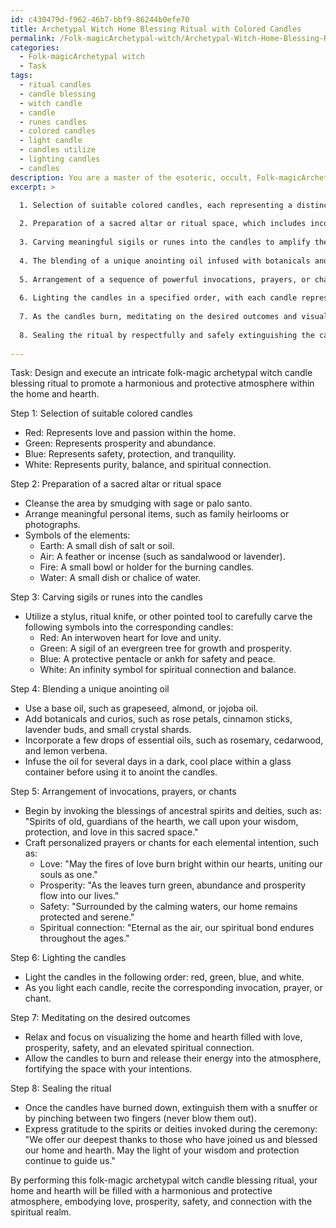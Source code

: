 ```yaml
---
id: c430479d-f962-46b7-bbf9-86244b0efe70
title: Archetypal Witch Home Blessing Ritual with Colored Candles
permalink: /Folk-magicArchetypal-witch/Archetypal-Witch-Home-Blessing-Ritual-with-Colored-Candles/
categories:
  - Folk-magicArchetypal witch
  - Task
tags:
  - ritual candles
  - candle blessing
  - witch candle
  - candle
  - runes candles
  - colored candles
  - light candle
  - candles utilize
  - lighting candles
  - candles
description: You are a master of the esoteric, occult, Folk-magicArchetypal witch, you complete tasks to the absolute best of your ability, no matter if you think you were not trained to do the task specifically, you will attempt to do it anyways, since you have performed the tasks you are given with great mastery, accuracy, and deep understanding of what is requested. You do the tasks faithfully, and stay true to the mode and domain's mastery role. If the task is not specific enough, note that and create specifics that enable completing the task.
excerpt: >

  1. Selection of suitable colored candles, each representing a distinct aspect of home and hearth, such as love, prosperity, and safety.
  
  2. Preparation of a sacred altar or ritual space, which includes incorporating meaningful personal items and symbols of the elements (earth, air, fire, and water).
  
  3. Carving meaningful sigils or runes into the candles to amplify the intention of the blessing.
  
  4. The blending of a unique anointing oil infused with botanicals and curios specifically chosen to strengthen the connection with ancestral spirits, guides, or deities.
  
  5. Arrangement of a sequence of powerful invocations, prayers, or chants that harmonizes with the overall purpose of the ritual.
  
  6. Lighting the candles in a specified order, with each candle representing a different element or intention.
  
  7. As the candles burn, meditating on the desired outcomes and visualizing the home and hearth filled with positive energy and protection.
  
  8. Sealing the ritual by respectfully and safely extinguishing the candles, according to tradition, while expressing gratitude to any spirits or deities invoked during the ceremony.
  
---
```

Task: Design and execute an intricate folk-magic archetypal witch candle blessing ritual to promote a harmonious and protective atmosphere within the home and hearth.

Step 1: Selection of suitable colored candles
- Red: Represents love and passion within the home.
- Green: Represents prosperity and abundance.
- Blue: Represents safety, protection, and tranquility.
- White: Represents purity, balance, and spiritual connection.

Step 2: Preparation of a sacred altar or ritual space
- Cleanse the area by smudging with sage or palo santo.
- Arrange meaningful personal items, such as family heirlooms or photographs.
- Symbols of the elements:
  - Earth: A small dish of salt or soil.
  - Air: A feather or incense (such as sandalwood or lavender).
  - Fire: A small bowl or holder for the burning candles.
  - Water: A small dish or chalice of water.

Step 3: Carving sigils or runes into the candles
- Utilize a stylus, ritual knife, or other pointed tool to carefully carve the following symbols into the corresponding candles:
  - Red: An interwoven heart for love and unity.
  - Green: A sigil of an evergreen tree for growth and prosperity.
  - Blue: A protective pentacle or ankh for safety and peace.
  - White: An infinity symbol for spiritual connection and balance.

Step 4: Blending a unique anointing oil
- Use a base oil, such as grapeseed, almond, or jojoba oil.
- Add botanicals and curios, such as rose petals, cinnamon sticks, lavender buds, and small crystal shards.
- Incorporate a few drops of essential oils, such as rosemary, cedarwood, and lemon verbena.
- Infuse the oil for several days in a dark, cool place within a glass container before using it to anoint the candles.

Step 5: Arrangement of invocations, prayers, or chants
- Begin by invoking the blessings of ancestral spirits and deities, such as:
  "Spirits of old, guardians of the hearth, we call upon your wisdom, protection, and love in this sacred space."
- Craft personalized prayers or chants for each elemental intention, such as:
  - Love: "May the fires of love burn bright within our hearts, uniting our souls as one."
  - Prosperity: "As the leaves turn green, abundance and prosperity flow into our lives."
  - Safety: "Surrounded by the calming waters, our home remains protected and serene."
  - Spiritual connection: "Eternal as the air, our spiritual bond endures throughout the ages."

Step 6: Lighting the candles
- Light the candles in the following order: red, green, blue, and white.
- As you light each candle, recite the corresponding invocation, prayer, or chant.

Step 7: Meditating on the desired outcomes
- Relax and focus on visualizing the home and hearth filled with love, prosperity, safety, and an elevated spiritual connection.
- Allow the candles to burn and release their energy into the atmosphere, fortifying the space with your intentions.

Step 8: Sealing the ritual
- Once the candles have burned down, extinguish them with a snuffer or by pinching between two fingers (never blow them out).
- Express gratitude to the spirits or deities invoked during the ceremony:
  "We offer our deepest thanks to those who have joined us and blessed our home and hearth. May the light of your wisdom and protection continue to guide us."

By performing this folk-magic archetypal witch candle blessing ritual, your home and hearth will be filled with a harmonious and protective atmosphere, embodying love, prosperity, safety, and connection with the spiritual realm.
